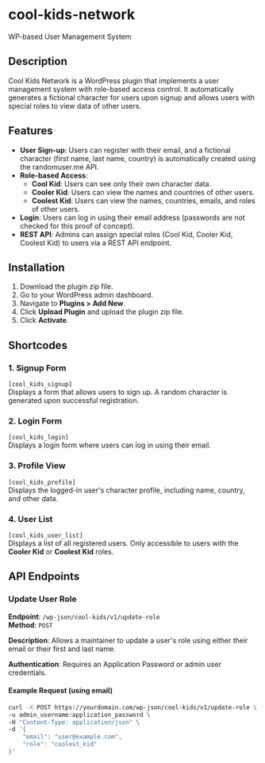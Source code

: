 # cool-kids-network
WP-based User Management System

## Description
Cool Kids Network is a WordPress plugin that implements a user management system with role-based access control. It automatically generates a fictional character for users upon signup and allows users with special roles to view data of other users.

## Features
- **User Sign-up**: Users can register with their email, and a fictional character (first name, last name, country) is automatically created using the randomuser.me API.
- **Role-based Access**:
  - **Cool Kid**: Users can see only their own character data.
  - **Cooler Kid**: Users can view the names and countries of other users.
  - **Coolest Kid**: Users can view the names, countries, emails, and roles of other users.
- **Login**: Users can log in using their email address (passwords are not checked for this proof of concept).
- **REST API**: Admins can assign special roles (Cool Kid, Cooler Kid, Coolest Kid) to users via a REST API endpoint.

## Installation
1. Download the plugin zip file.
2. Go to your WordPress admin dashboard.
3. Navigate to **Plugins > Add New**.
4. Click **Upload Plugin** and upload the plugin zip file.
5. Click **Activate**.

## Shortcodes
### 1. Signup Form
`[cool_kids_signup]`  
Displays a form that allows users to sign up. A random character is generated upon successful registration.

### 2. Login Form
`[cool_kids_login]`  
Displays a login form where users can log in using their email.

### 3. Profile View
`[cool_kids_profile]`  
Displays the logged-in user's character profile, including name, country, and other data.

### 4. User List
`[cool_kids_user_list]`  
Displays a list of all registered users. Only accessible to users with the **Cooler Kid** or **Coolest Kid** roles.

## API Endpoints

### Update User Role
**Endpoint**: `/wp-json/cool-kids/v1/update-role`  
**Method**: `POST`

**Description**: Allows a maintainer to update a user's role using either their email or their first and last name.

**Authentication**: Requires an Application Password or admin user credentials.

#### Example Request (using email)
```bash
curl -X POST https://yourdomain.com/wp-json/cool-kids/v1/update-role \
-u admin_username:application_password \
-H "Content-Type: application/json" \
-d '{
    "email": "user@example.com",
    "role": "coolest_kid"
}'
